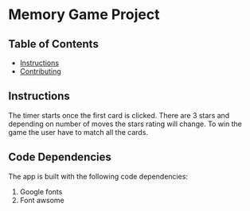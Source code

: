 # Memory Game Project

## Table of Contents

* [Instructions](#instructions)
* [Contributing](#contributing)

## Instructions

The timer starts once the first card is clicked.
There are 3 stars and depending on number of moves the stars rating will change.
To win the game the user have to match all the cards.

## Code Dependencies

The app is built with the following code dependencies:

1. Google fonts
2. Font awsome




